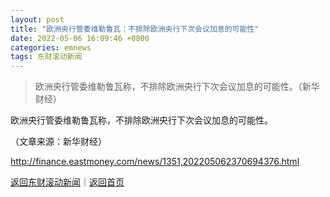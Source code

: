 ```yaml
---
layout: post
title: "欧洲央行管委维勒鲁瓦：不排除欧洲央行下次会议加息的可能性"
date: 2022-05-06 16:09:46 +0800
categories: emnews
tags: 东财滚动新闻
---
```

> 欧洲央行管委维勒鲁瓦称，不排除欧洲央行下次会议加息的可能性。（新华财经）

<p>欧洲央行管委维勒鲁瓦称，不排除欧洲央行下次会议加息的可能性。 </p><p class="em_media">（文章来源：新华财经）</p>

<http://finance.eastmoney.com/news/1351,202205062370694376.html>

[返回东财滚动新闻](//finews.withounder.com/emnews/)｜[返回首页](//finews.withounder.com/)